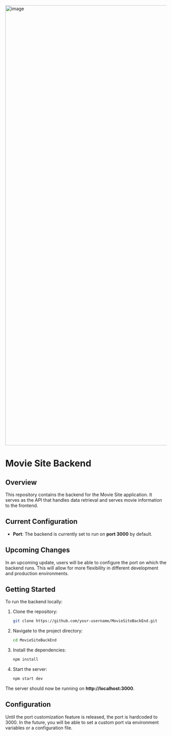 <img width="1374" alt="image" src="https://github.com/user-attachments/assets/e80629b1-0ca5-44d9-974c-fceca7dfb468">


# Movie Site Backend

## Overview
This repository contains the backend for the Movie Site application. It serves as the API that handles data retrieval and serves movie information to the frontend.

## Current Configuration
- **Port**: The backend is currently set to run on **port 3000** by default.

## Upcoming Changes
In an upcoming update, users will be able to configure the port on which the backend runs. This will allow for more flexibility in different development and production environments.

## Getting Started
To run the backend locally:

1. Clone the repository:
   ```bash
   git clone https://github.com/your-username/MovieSiteBackEnd.git
   ```

2. Navigate to the project directory:
   ```bash
   cd MovieSiteBackEnd
   ```

3. Install the dependencies:
   ```bash
   npm install
   ```

4. Start the server:
   ```bash
   npm start dev
   ```

The server should now be running on **http://localhost:3000**.

## Configuration
Until the port customization feature is released, the port is hardcoded to 3000. In the future, you will be able to set a custom port via environment variables or a configuration file.

